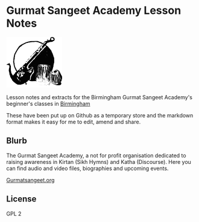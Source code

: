 # Gurmat Sangeet Academy Lesson Notes

![](https://github.com/jujhars13/gurmatsangeet/blob/master/gurmatsangeet_logo.png?raw=true)

Lesson notes and extracts for the Birmingham Gurmat Sangeet Academy's beginner's classes in [Birmingham](http://www.gurmatsangeet.org/class-calendar/)

These have been put up on Github as a temporary store and the markdown format makes it easy for me to edit, amend and share.


## Blurb 

The Gurmat Sangeet Academy, a not for profit organisation dedicated to raising awareness in Kirtan (Sikh Hymns) and Katha (Discourse). Here you can find audio and video files, biographies and upcoming events.

[Gurmatsangeet.org](http://www.gurmatsangeet.org/)

License
----

GPL 2
